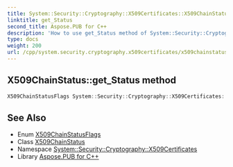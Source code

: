 ```yaml
---
title: System::Security::Cryptography::X509Certificates::X509ChainStatus::get_Status method
linktitle: get_Status
second_title: Aspose.PUB for C++
description: 'How to use get_Status method of System::Security::Cryptography::X509Certificates::X509ChainStatus class in C++.'
type: docs
weight: 200
url: /cpp/system.security.cryptography.x509certificates/x509chainstatus/get_status/
---
```

## X509ChainStatus::get_Status method




```cpp
X509ChainStatusFlags System::Security::Cryptography::X509Certificates::X509ChainStatus::get_Status()
```

## See Also

* Enum [X509ChainStatusFlags](../../x509chainstatusflags/)
* Class [X509ChainStatus](../)
* Namespace [System::Security::Cryptography::X509Certificates](../../)
* Library [Aspose.PUB for C++](../../../)
